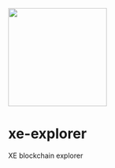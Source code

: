 <img src="https://cdn.edge.network/assets/img/edge-logo-green.svg" width="200">

# xe-explorer

XE blockchain explorer
